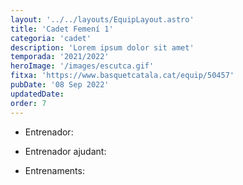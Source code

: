 ```yaml
---
layout: '../../layouts/EquipLayout.astro'
title: 'Cadet Femení 1'
categoria: 'cadet'
description: 'Lorem ipsum dolor sit amet'
temporada: '2021/2022'
heroImage: '/images/escutca.gif'
fitxa: 'https://www.basquetcatala.cat/equip/50457'
pubDate: '08 Sep 2022'
updatedDate:
order: 7
---
```


- Entrenador:

- Entrenador ajudant:

- Entrenaments:
